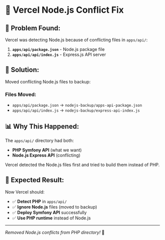 # 🚨 Vercel Node.js Conflict Fix

## 🚨 **Problem Found:**

Vercel was detecting Node.js because of conflicting files in `apps/api/`:

1. **`apps/api/package.json`** - Node.js package file
2. **`apps/api/api/index.js`** - Express.js API server

## 🔧 **Solution:**

Moved conflicting Node.js files to backup:

### **Files Moved:**

- `apps/api/package.json` → `nodejs-backup/apps-api-package.json`
- `apps/api/api/index.js` → `nodejs-backup/express-api-index.js`

## 📊 **Why This Happened:**

The `apps/api/` directory had both:

- **PHP Symfony API** (what we want)
- **Node.js Express API** (conflicting)

Vercel detected the Node.js files first and tried to build them instead of PHP.

## 🚀 **Expected Result:**

Now Vercel should:

- ✅ **Detect PHP** in `apps/api/`
- ✅ **Ignore Node.js** files (moved to backup)
- ✅ **Deploy Symfony API** successfully
- ✅ **Use PHP runtime** instead of Node.js

---

_Removed Node.js conflicts from PHP directory!_ 🚀
